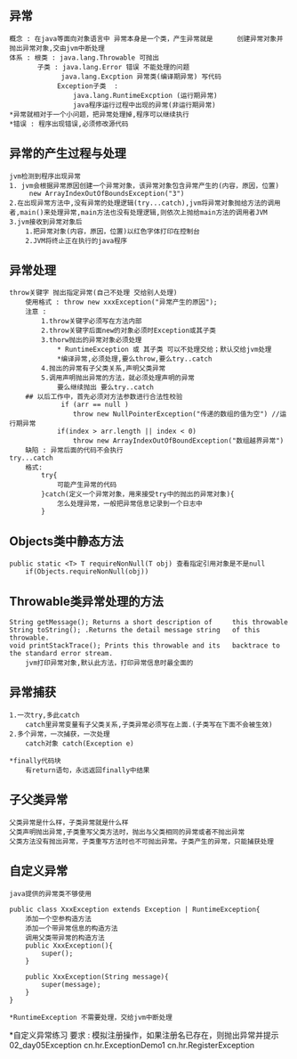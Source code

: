 ## 异常
	概念 : 在java等面向对象语言中 异常本身是一个类，产生异常就是		创建异常对象并抛出异常对象,交由jvm中断处理
	体系 : 根类 : java.lang.Throwable 可抛出
		   子类 : java.lang.Error 错误 不能处理的问题
				 java.lang.Excption 异常类(编译期异常) 写代码
				Exception子类  : 
					java.lang.RuntimeExcption (运行期异常)
					java程序运行过程中出现的异常(非运行期异常)
	*异常就相对于一个小问题，把异常处理掉,程序可以继续执行
	*错误 : 程序出现错误,必须修改源代码	
	
## 异常的产生过程与处理
	jvm检测到程序出现异常
	1. jvm会根据异常原因创建一个异常对象，该异常对象包含异常产生的(内容，原因，位置)
		 new ArrayIndexOutOfBoundsException("3")
	2.在出现异常方法中,没有异常的处理逻辑(try...catch),jvm将异常对象抛给方法的调用者,main()来处理异常,main方法也没有处理逻辑,则依次上抛给main方法的调用者JVM
	3.jvm接收到异常对象后
		1.把异常对象(内容，原因，位置)以红色字体打印在控制台
		2.JVM将终止正在执行的java程序

## 异常处理
	throw关键字 抛出指定异常(自己不处理 交给别人处理)
		使用格式 : throw new xxxException("异常产生的原因");
		注意 :
			1.throw关键字必须写在方法内部
			2.throw关键字后面new的对象必须时Exception或其子类
			3.thorw抛出的异常对象必须处理
				* RuntimeException 或 其子类 可以不处理交给；默认交给jvm处理
				*编译异常,必须处理,要么throw,要么try..catch
			4.抛出的异常有子父类关系,声明父类异常
			5.调用声明抛出异常的方法，就必须处理声明的异常
				要么继续抛出 要么try..catch
		## 以后工作中，首先必须对方法参数进行合法性校验
				 if (arr == null )
					throw new NullPointerException("传递的数组的值为空") //运行期异常
				if(index > arr.length || index < 0)
					throw new ArrayIndexOutOfBoundException("数组越界异常")
		缺陷 : 异常后面的代码不会执行
	try...catch
		格式:
			try{
				可能产生异常的代码
			}catch(定义一个异常对象，用来接受try中的抛出的异常对象){
				怎么处理异常，一般把异常信息记录到一个日志中
			}
			
## Objects类中静态方法
	public static <T> T requireNonNull(T obj) 查看指定引用对象是不是null
		if(Objects.requireNonNull(obj))   

## Throwable类异常处理的方法
	String getMessage(); Returns a short description of 	this throwable
	String toString(); .Returns the detail message string 	of this throwable.
	void printStackTrace(); Prints this throwable and its 	backtrace to the standard error stream.
		jvm打印异常对象,默认此方法，打印异常信息时最全面的
## 异常捕获
	1.一次try,多此catch
		catch里异常变量有子父类关系,子类异常必须写在上面.(子类写在下面不会被生效)
	2.多个异常，一次捕获，一次处理
		catch对象 catch(Exception e)

	*finally代码块
		有return语句，永远返回finally中结果
## 子父类异常
	父类异常是什么样，子类异常就是什么样
	父类声明抛出异常,子类重写父类方法时，抛出与父类相同的异常或者不抛出异常
	父类方法没有抛出异常，子类重写方法时也不可抛出异常。子类产生的异常，只能捕获处理

## 自定义异常
	java提供的异常类不够使用

	public class XxxException extends Exception | RuntimeException{
		添加一个空参构造方法
		添加一个带异常信息的构造方法
		调用父类带异常的构造方法
		public XxxException(){
			super();
		}
		
		public XxxException(String message){
			super(message);		
		}
	}	

	*RuntimeException 不需要处理，交给jvm中断处理

*自定义异常练习
	要求 : 模拟注册操作，如果注册名已存在，则抛出异常并提示
	02_day05Exception cn.hr.ExceptionDemo1 cn.hr.RegisterException